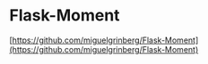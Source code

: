 # Flask-Moment

[https://github.com/miguelgrinberg/Flask-Moment](https://github.com/miguelgrinberg/Flask-Moment)
